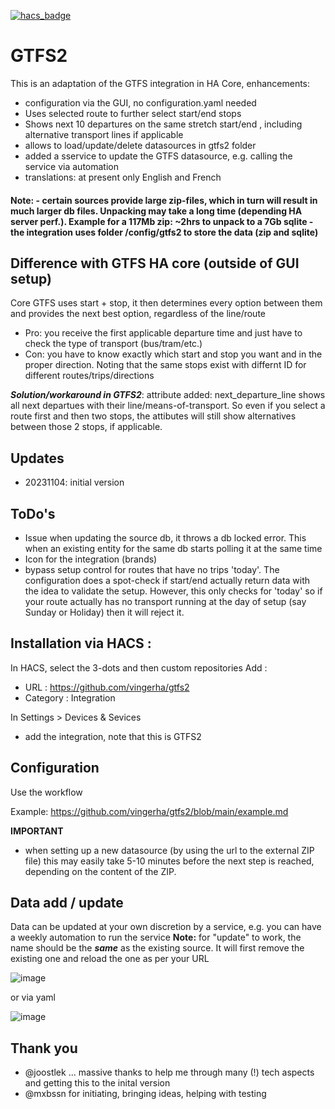 [![hacs_badge](https://img.shields.io/badge/HACS-Default-orange.svg)](https://github.com/custom-components/hacs)

# GTFS2
This is an adaptation of the GTFS integration in HA Core, enhancements:
- configuration via the GUI, no configuration.yaml needed
- Uses selected route to further select start/end stops
- Shows next 10 departures on the same stretch start/end , including alternative transport lines if applicable
- allows to load/update/delete datasources in gtfs2 folder
- added a sservice to update the GTFS datasource, e.g. calling the service via automation
- translations: at present only English and French

<h4> Note: 
- certain sources provide large zip-files, which in turn will result in much larger db files. Unpacking may take a long time (depending HA server perf.). Example for a 117Mb zip: ~2hrs to unpack to a 7Gb sqlite
- the integration uses folder /config/gtfs2 to store the data (zip and sqlite)</h4>

## Difference with GTFS HA core (outside of GUI setup)
Core GTFS uses start + stop, it then determines every option between them and provides the next best option, regardless of the line/route
- Pro: you receive the first applicable departure time and just have to check the type of transport (bus/tram/etc.)
- Con: you have to know exactly which start and stop you want and in the proper direction. Noting that the same stops exist with differnt ID for different routes/trips/directions

***Solution/workaround in GTFS2***: attribute added: next_departure_line shows all next departues with their line/means-of-transport. So even if you select a route first and then two stops, the attibutes will still show alternatives between those 2 stops, if applicable.

## Updates
- 20231104: initial version

## ToDo's
- Issue when updating the source db, it throws a db locked error. This when an existing entity for the same db starts polling it at the same time
- Icon for the integration (brands)
- bypass setup control for routes that have no trips 'today'. The configuration does a spot-check if start/end actually return data with the idea to validate the setup. However, this only checks for 'today' so if your route actually has no transport running at the day of setup (say Sunday or Holiday) then it will reject it.

## Installation via HACS :

In  HACS, select the 3-dots and then custom repositories
Add :
- URL : https://github.com/vingerha/gtfs2
- Category : Integration

In Settings > Devices & Sevices
- add the integration, note that this is GTFS2

## Configuration
Use the workflow

Example: https://github.com/vingerha/gtfs2/blob/main/example.md

**IMPORTANT**
- when setting up a new datasource (by using the url to the external ZIP file) this may easily take 5-10 minutes before the next step is reached, depending on the content of the ZIP.

## Data add / update
Data can be updated at your own discretion by a service, e.g. you can have a weekly automation to run the service
**Note:** for "update" to work, the name should be the ***same*** as the existing source. It will first remove the existing one and reload the one as per your URL

![image](https://github.com/vingerha/gtfs2/assets/44190435/2defc23d-a1a0-40be-b610-6c5360fbd464)

or via yaml

![image](https://github.com/vingerha/gtfs2/assets/44190435/2fea7926-a64d-43b6-a653-c95f1f01c66d)




## Thank you
- @joostlek ... massive thanks to help me through many (!) tech aspects and getting this to the inital version
- @mxbssn for initiating, bringing ideas, helping with testing



